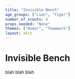 ```yaml
---
title: "Invisible Bench"
age_groups: ["Lion", "Tiger"]
number_of_scouts: 4
props_needed: "None"
themes: ["Humor", "Teamwork"]
layout: skit
---
```


# Invisible Bench
blah blah blah